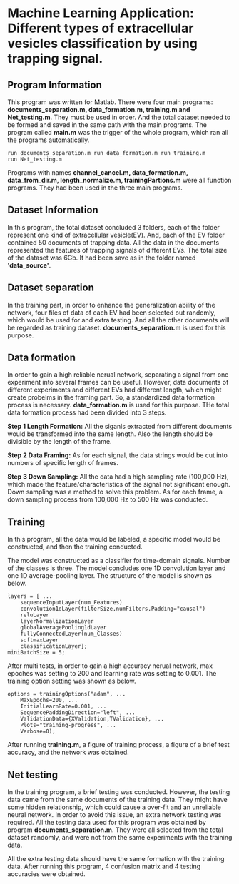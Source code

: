 # Machine Learning Application: Different types of extracellular vesicles classification by using trapping signal.
## Program Information
<p> This program was written for Matlab. There were four main programs: <strong>documents_separation.m, data_formation.m, training.m and Net_testing.m</strong>. They must be used in order.
And the total dataset needed to be formed and saved in the same path with the main programs. 
The program called <strong>main.m</strong> was the trigger of the whole program, which ran all the programs automatically. </p>

<code>run documents_separation.m
run data_formation.m
run training.m
run Net_testing.m</code>

<p> Programs with names <strong> channel_cancel.m, data_formation.m, data_from_dir.m, length_normalize.m, trainingPartions.m</strong> were all function programs.
They had been used in the three main programs.


## Dataset Information
<p> In this program, the total dataset concluded 3 folders, each of the folder represent one kind of extracellular vesicle(EV). 
  And, each of the EV folder contained 50 documents of trapping data. All the data in the documents represented the features of trapping signals of different EVs.
  The total size of the dataset was 6Gb. It had been save as in the folder named <strong>'data_source'</strong>.
</p>

## Dataset separation
<p> In the training part, in order to enhance the generalization ability of the network, four files of data of each EV had been selected out randomly, 
  which would be used for and extra testing. And all the other documents will be regarded as training dataset.
<strong>documents_separation.m</strong> is used for this purpose. 

## Data formation
<p> 
  In order to gain a high reliable nerual network, separating a signal from one experiment into several frames can be useful.
  However, data documents of different experiments and different EVs had different length, which might create probelms in the framing part.
  So, a standardized data formation process is necessary. <strong>data_formation.m</strong> is used for this purpose. 
  THe total data formation process had been divided into 3 steps.
</p>
  
<p>
  <strong>Step 1 Length Formation:</strong> All the siganls extracted from different documents would be transformed into the same length.
  Also the length should be divisible by the length of the frame.
</p>
<p><strong>Step 2 Data Framing:</strong> As for each signal, the data strings would be cut into numbers of specific length of frames.
</p>
<p><strong>Step 3 Down Sampling:</strong> All the data had a high sampling rate (100,000 Hz), which made the feature/characteristics of the signal not significant enough.
Down sampling was a method to solve this problem. As for each frame, a down sampling process from 100,000 Hz to 500 Hz was conducted.
</p>

## Training
<p>
  In this program, all the data would be labeled, a specific model would be constructed, and then the training conducted.
</p>
<p> The model was constructed as a classifier for time-domain signals. Number of the classes is three. The model concludes one 1D convolution layer and one 1D average-pooling layer.
  The structure of the model is shown as below.
</p>
<code>layers = [ ...
    sequenceInputLayer(num_Features)
    convolution1dLayer(filterSize,numFilters,Padding="causal")
    reluLayer
    layerNormalizationLayer
    globalAveragePooling1dLayer
    fullyConnectedLayer(num_Classes)
    softmaxLayer
    classificationLayer];
miniBatchSize = 5;
</code>
<p>
  After multi tests, in order to gain a high accuracy nerual network, max epoches was setting to 200 and learning rate was setting to 0.001.
  The training option setting was shown as below.
</p>
<code>options = trainingOptions("adam", ...
    MaxEpochs=200, ...
    InitialLearnRate=0.001, ...
    SequencePaddingDirection="left", ...
    ValidationData={XValidation,TValidation}, ...
    Plots="training-progress", ...
    Verbose=0);
</code>
<p> 
  After running <strong>training.m</strong>, a figure of training process, a figure of a brief test accuracy, and the network was obtained.
</p>

## Net testing
<p>
  In the training program, a brief testing was conducted. However, the testing data came from the same documents of the training data. 
  They might have some hidden relationship, which could cause a over-fit and an unreliable neural network.
  In order to avoid this issue, an extra network testing was required.
  All the testing data used for this program was obtained by program <strong>documents_separation.m</strong>. 
  They were all selected from the total dataset randomly, and were not from the same experiments with the training data.
</p>
<p>
  All the extra testing data should have the same formation with the training data. 
  After running this program, 4 confusion matrix and 4 testing accuracies were obtained.
</p>

